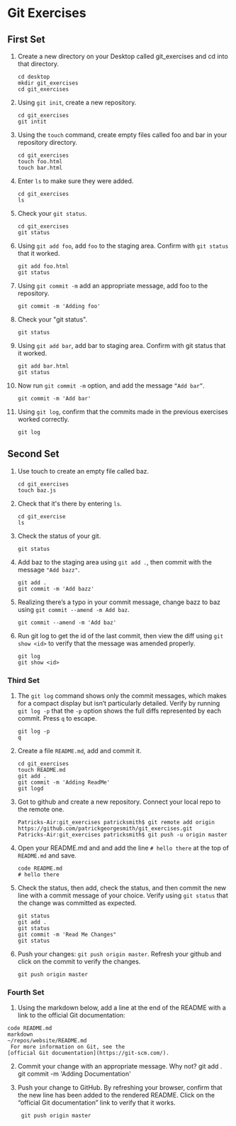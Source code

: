 # Git Exercises

## First Set
1. Create a new directory on your Desktop called git_exercises and cd into that directory.
   	```
    cd desktop
    mkdir git_exercises
    cd git_exercises
    ```

   
2. Using `git init`, create a new repository.
   ```
   cd git_exercises
   git intit
   ```

3. Using the `touch` command, create empty files called foo and bar in your repository directory.
    ``` 
    cd git_exercises
    touch foo.html
    touch bar.html
    ```
4. Enter `ls` to make sure they were added.
    ```
    cd git_exercises
    ls
    ```

5. Check your `git status`.
    ```
    cd git_exercises
    git status
    ```

6. Using `git add foo`, add `foo` to the staging area. Confirm with `git status` that it worked.
    ```
    git add foo.html
    git status
    ```
    
7. Using `git commit -m` add an appropriate message, add foo to the repository.
   ```
   git commit -m 'Adding foo'
    ```

8. Check your "git status".
    ```
    git status
    ```
9. Using `git add bar`, add bar to staging area. Confirm with git status that it worked.
    ```
    git add bar.html
    git status
    ```

10. Now run `git commit -m` option, and add the message `“Add bar”`.
    ```
    git commit -m 'Add bar'
    ```

11. Using `git log`, confirm that the commits made in the previous exercises worked correctly.
    ```
    git log
    ```

## Second Set

1. Use touch to create an empty file called baz.
    ```
    cd git_exercises
    touch baz.js
    ```

2. Check that it's there by entering `ls`.
    ```
    cd git_exercise
    ls
    ```

3. Check the status of your git. 
    ```
    git status
    ```

4. Add baz to the staging area using `git add .`, then commit with the message `"Add bazz"`.
    ```
    git add .
    git commit -m 'Add bazz'
    ```

5. Realizing there’s a typo in your commit message, change bazz to baz using `git commit --amend -m Add baz`.
    ```
    git commit --amend -m 'Add baz'
    ```

6. Run git log to get the id of the last commit, then view the diff using `git show <id>` to verify that the message was amended properly.
    ```
    git log 
    git show <id>
    ``` 
### Third Set

1. The `git log` command shows only the commit messages, which makes for a compact display but isn’t particularly detailed. Verify by running `git log -p` that the `-p` option shows the full diffs represented by each commit. Press `q` to escape.
    ```
    git log -p
    q
    ```

2. Create a file `README.md`, add and commit it.
    ```
    cd git_exercises
    touch README.md
    git add .
    git commit -m 'Adding ReadMe'
    git logd
    ```

3. Got to github and create a new repository. Connect your local repo to the remote one.
    ```
    Patricks-Air:git_exercises patricksmith$ git remote add origin https://github.com/patrickgeorgesmith/git_exercises.git
    Patricks-Air:git_exercises patricksmith$ git push -u origin master
    ```

4. Open your README.md and and add the line `# hello there` at the top of `README.md` and save.
    ```
    code README.md
    # hello there
    ```

5. Check the status, then add, check the status, and then commit the new line with a commit message of your choice. Verify using `git status` that the change was committed as expected.
    ```
    git status
    git add .
    git status
    git commit -m 'Read Me Changes"
    git status
    ```

6. Push your changes: `git push origin master`. Refresh your github and click on the commit to verify the changes.
    ```
    git push origin master
    ```
### Fourth Set

1. Using the markdown below, add a line at the end of the README with a link to the official Git documentation:
```
code README.md
markdown
~/repos/website/README.md
 For more information on Git, see the
[official Git documentation](https://git-scm.com/).
```

2. Commit your change with an appropriate message. Why not?
    git add .
    git commit -m 'Adding Documentation'

3. Push your change to GitHub. By refreshing your browser, confirm that the new line has been added to the rendered README. Click on the “official Git documentation” link to verify that it works.
    ```
     git push origin master
    ```